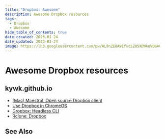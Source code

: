```yaml
---
title: "Dropbox: Awesome"
description: Awesome Dropbox resources
tags:
  - Dropbox
  - Awesome
hide_table_of_contents: true
date_created: 2023-01-24
date_updated: 2023-01-24
image: https://lh3.googleusercontent.com/pw/AL9nZEUA9Ifvd5Z8SXDWkeVB6AC4MPGwnXaL6kBXNPoXwOQQ2jOcZ1Jw_0p8TKK8C3ZX0e67_FOY15eDrm7aaXSQJcKtoUzC80SAQEHsaBy6qS2AqNNs5VUFNXBKm439y_1wkvmDl-PnL8ReojnIumNlEvOXBg=w800-no?authuser=0
---
```


Awesome Dropbox resources
=========================

kywk.github.io
--------------

- [[Mac] Maestral, Open source Dropbox client](../machintosh/mac-app_maestral.md)
- [Use Dropbox in ChromeOS](./chromeos_dropbox.md)
- [Dropbox: Headless CLI](./dropbox_headless-cli.md)
- [Rclone: Dropbox](./cli/rclone_dropbox.md)


See Also
--------

